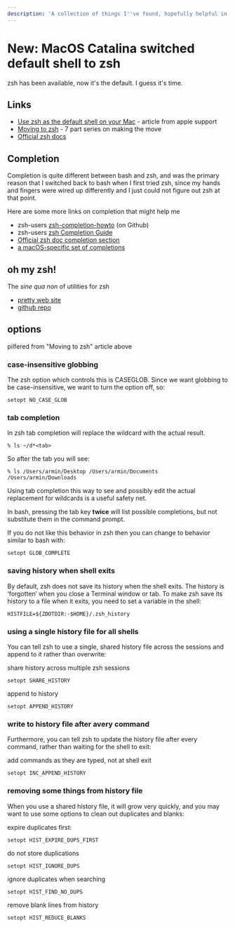 ```yaml
---
description: 'A collection of things I''ve found, hopefully helpful in switching.'
---
```


# New: MacOS Catalina switched default shell to zsh

zsh has been available, now it's the default. I guess it's time.

## Links

* [Use zsh as the default shell on your Mac](https://support.apple.com/en-us/HT208050) - article from apple support
* [Moving to zsh](https://scriptingosx.com/2019/06/moving-to-zsh/) - 7 part series on making the move
* [Official zsh docs](http://zsh.sourceforge.net/Doc/Release/index.html)

## Completion

Completion is quite different between bash and zsh, and was the primary reason that I switched back to bash when I first tried zsh, since my hands and fingers were wired up differently and I just could not figure out zsh at that point.

Here are some more links on completion that might help me

* zsh-users [zsh-completion-howto](https://github.com/zsh-users/zsh-completions/blob/master/zsh-completions-howto.org) \(on Github\)
* zsh-users [zsh Completion Guide](https://github.com/zsh-users/zsh/blob/master/Etc/completion-style-guide)
* [Official zsh doc completion section](http://zsh.sourceforge.net/Doc/Release/Completion-System.html#Completion-System)
* [a macOS-specific set of completions](https://github.com/scriptingosx/mac-zsh-completions)

## oh my zsh!

The _sine qua non_ of utilities for zsh

* [pretty web site](https://ohmyz.sh/)
* [github repo](https://github.com/robbyrussell/oh-my-zsh/)

## options

pilfered from "Moving to zsh" article above

### case-insensitive globbing

The zsh option which controls this is CASEGLOB. Since we want globbing to be case-insensitive, we want to turn the option off, so:

```text
setopt NO_CASE_GLOB
```

### tab completion

In zsh tab completion will replace the wildcard with the actual result.

```text
% ls ~/d*<tab>
```

So after the tab you will see:

```text
% ls /Users/armin/Desktop /Users/armin/Documents /Users/armin/Downloads
```

Using tab completion this way to see and possibly edit the actual replacement for wildcards is a useful safety net.

In bash, pressing the tab key **twice** will list possible completions, but not substitute them in the command prompt.

If you do not like this behavior in zsh then you can change to behavior similar to bash with:

```text
setopt GLOB_COMPLETE
```

### saving history when shell exits

By default, zsh does not save its history when the shell exits. The history is ‘forgotten’ when you close a Terminal window or tab. To make zsh save its history to a file when it exits, you need to set a variable in the shell:

```text
HISTFILE=${ZDOTDIR:-$HOME}/.zsh_history
```

### using a single history file for all shells

You can tell zsh to use a single, shared history file across the sessions and append to it rather than overwrite:

share history across multiple zsh sessions

```text
setopt SHARE_HISTORY
```

append to history

```text
setopt APPEND_HISTORY
```

### write to history file after avery command

Furthermore, you can tell zsh to update the history file after every command, rather than waiting for the shell to exit:

add commands as they are typed, not at shell exit

```text
setopt INC_APPEND_HISTORY
```

### removing some things from history file

When you use a shared history file, it will grow very quickly, and you may want to use some options to clean out duplicates and blanks:

expire duplicates first:

```text
setopt HIST_EXPIRE_DUPS_FIRST
```

do not store duplications

```text
setopt HIST_IGNORE_DUPS
```

ignore duplicates when searching

```text
setopt HIST_FIND_NO_DUPS
```

remove blank lines from history

```text
setopt HIST_REDUCE_BLANKS
```

